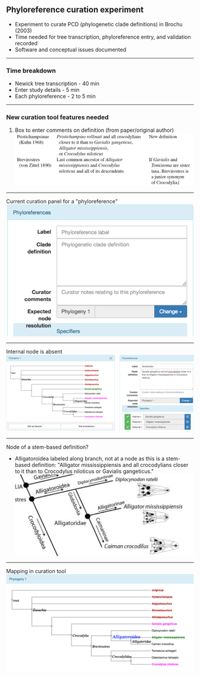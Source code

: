 ## Phyloreference curation experiment 

* Experiment to curate PCD (phylogenetic clade definitions) in Brochu (2003)
* Time needed for tree transcription, phyloreference entry, and validation recorded
* Software and conceptual issues documented

---

### Time breakdown
* Newick tree transcription - 40 min
* Enter study details - 5 min
* Each phyloreference - 2 to 5 min

---

### New curation tool features needed

1. Box to enter comments on definition (from paper/original author)
![Comments on definitions in paper](/assets/comments.png) 

---
Current curation panel for a "phyloreference"
![curation panel](/assets/curationpanel.png)

---

Internal node is absent
![Gavialoidea not matched](assets/Gavialoidea.png)

---
Node of a stem-based definition?
* Alligatoroidea labeled along branch, not at a node as this is a stem-based definition: "Alligator mississippiensis and all crocodylians closer to it than to Crocodylus niloticus or Gavialis gangeticus."
![Alligatoroidea not matched](assets/Alligatoroidea.png)

---
Mapping in curation tool
![Stem-base definition mapping](assets/AlligatoroideaNode.png)
